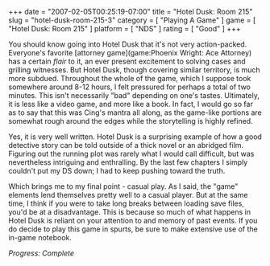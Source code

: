 +++
date = "2007-02-05T00:25:19-07:00"
title = "Hotel Dusk: Room 215"
slug = "hotel-dusk-room-215-3"
category = [ "Playing A Game" ]
game = [ "Hotel Dusk: Room 215" ]
platform = [ "NDS" ]
rating = [ "Good" ]
+++

You should know going into Hotel Dusk that it's not very action-packed.  Everyone's favorite [attorney game](game:Phoenix Wright: Ace Attorney) has a certain <i>flair</i> to it, an ever present excitement to solving cases and grilling witnesses.  But Hotel Dusk, though covering similar territory, is much more subdued.  Throughout the whole of the game, which I suppose took somewhere around 8-12 hours, I felt pressured for perhaps a total of two minutes.  This isn't necessarily "bad" depending on one's tastes.  Ultimately, it is less like a video game, and more like a book.  In fact, I would go so far as to say that this was Cing's mantra all along, as the game-like portions are somewhat rough around the edges while the storytelling is highly refined.

Yes, it is very well written.  Hotel Dusk is a surprising example of how a good detective story can be told outside of a thick novel or an abridged film.  Figuring out the running plot was rarely what I would call difficult, but was nevertheless intriguing and enthralling.  By the last few chapters I simply couldn't put my DS down; I had to keep pushing toward the truth.

Which brings me to my final point - casual play.  As I said, the "game" elements lend themselves pretty well to a casual player.  But at the same time, I think if you were to take long breaks between loading save files, you'd be at a disadvantage.  This is because so much of what happens in Hotel Dusk is reliant on your attention to and memory of past events.  If you do decide to play this game in spurts, be sure to make extensive use of the in-game notebook.

<i>Progress: Complete</i>